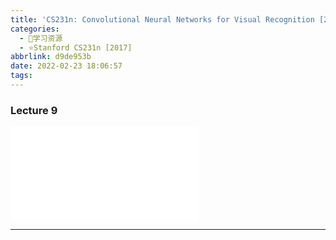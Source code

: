 ```yaml
---
title: 'CS231n: Convolutional Neural Networks for Visual Recognition [2017] Lecture 9'
categories:
  - 🌙学习资源
  - ⭐Stanford CS231n [2017]
abbrlink: d9de953b
date: 2022-02-23 18:06:57
tags:
---
```


### Lecture 9

<iframe src="//player.bilibili.com/player.html?aid=976948078&bvid=BV1D44y1Y7v8&cid=447667193&page=9" scrolling="no" border="0" frameborder="no" framespacing="0" allowfullscreen="true"> </iframe>

<!--more-->

***
